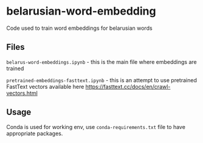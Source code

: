# belarusian-word-embedding
Code used to train word embeddings for belarusian words

## Files

`belarus-word-embeddings.ipynb` - this is the main file where embeddings are trained

`pretrained-embeddings-fasttext.ipynb` - this is an attempt to use pretrained FastText vectors available here https://fasttext.cc/docs/en/crawl-vectors.html

## Usage

Conda is used for working env, use `conda-requirements.txt` file to have appropriate packages.
